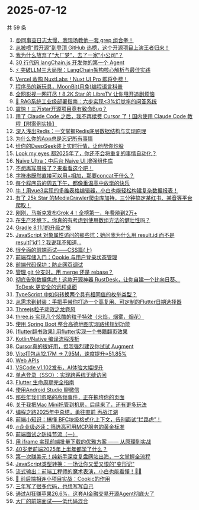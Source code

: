 # 2025-07-12

共 59 条

<!-- BEGIN JUEJIN -->
<!-- 最后更新时间 2025-07-12 14:37:25 +0800 -->
1. [😡同事查日志太慢，我现场教他一套 grep 组合拳！](https://juejin.cn/post/7524216834619408430)
1. [从被喷“假开源”到登顶 GitHub 热榜，这个开源项目上演王者归来！](https://juejin.cn/post/7524161016769150986)
1. [我为什么放弃了“大厂梦”，去了一家“小公司”？](https://juejin.cn/post/7525011608366579758)
1. [30 行代码 langChain.js 开发你的第一个 Agent](https://juejin.cn/post/7524180232024490020)
1. [⚡ 突破LLM三大局限：LangChain架构核心解析与最佳实践​​](https://juejin.cn/post/7524739720641544202)
1. [Vercel 收购 NuxtLabs！Nuxt UI Pro 即将免费！](https://juejin.cn/post/7524716725322760211)
1. [程序员的新玩具，MoonBit(月兔)编程语言科普](https://juejin.cn/post/7524864401615257626)
1. [全网影视一网打尽！8.2K Star 的 LibreTV 让你甩开追剧烦恼](https://juejin.cn/post/7525277602246082595)
1. [🎯 RAG系统工业级部署指南：六步实现<3%幻觉率的问答系统](https://juejin.cn/post/7525014031142043699)
1. [震惊！三万star开源项目竟有致命Bug？](https://juejin.cn/post/7524909129576841262)
1. [用了 Claude Code 之后，我不再续费 Cursor 了！国内使用 Claude Code 教程【附案例实操】](https://juejin.cn/post/7524987001784860706)
1. [深入浅出Redis：一文掌握Redis底层数据结构与实现原理](https://juejin.cn/post/7525640395234230326)
1. [为什么你的App总是忘记所有事情](https://juejin.cn/post/7524554973377413154)
1. [给你的DeepSeek装上实时行情，让他帮你炒股](https://juejin.cn/post/7524161016769282058)
1. [Look my eyes 都2025年了，你还不会将重复的事情自动化？](https://juejin.cn/post/7525003983929524251)
1. [Naive Ultra：中后台 Naive UI 增强组件库](https://juejin.cn/post/7524518850467119123)
1. [不想再写周报了？来看看这个吧！](https://juejin.cn/post/7524880809564782602)
1. [字符串既然直接可以用+相加，那要concat干什么？](https://juejin.cn/post/7525324923222032394)
1. [每个程序员的周五下午，都像重温高中放学的快乐](https://juejin.cn/post/7525700630524444681)
1. [牛！用vue3实现的多维表格编辑器，小白也能轻松构建复杂数据报表！](https://juejin.cn/post/7524966108531277876)
1. [有了 25k Star 的MediaCrawler爬虫库加持，三分钟搞定某红书、某音等平台爬取！](https://juejin.cn/post/7524159959481139209)
1. [刚刚，马斯克发布Grok 4！全榜第一，年费飚到2万+](https://juejin.cn/post/7525085089115619363)
1. [在生产环境下，你真的有考虑到使用数组方法的健壮性吗？](https://juejin.cn/post/7524991912715583530)
1. [Gradle 8.11.1的升级之旅](https://juejin.cn/post/7524175079074496547)
1. [JavaScript 对象属性访问的那些坑：她问我为什么用 result.id 而不是 result['id']？我说我不知道...](https://juejin.cn/post/7524602186246832147)
1. [很全面的前端面试——CSS篇(上)](https://juejin.cn/post/7525617661310484490)
1. [前端存储入门：Cookie 与用户登录状态管理](https://juejin.cn/post/7524992966085410870)
1. [前端代码保护：防止网页调试](https://juejin.cn/post/7524966108529967156)
1. [管理 git 分支时，用 merge 还是 rebase？](https://juejin.cn/post/7524554973377888290)
1. [彻底告别数据焦虑！这款开源神器 RustDesk，让你自建一个比向日葵、ToDesk 更安全的远程桌面](https://juejin.cn/post/7524545519534997550)
1. [TypeScript 中如何转换两个具有相同值的枚举类型？](https://juejin.cn/post/7525579161039192099)
1. [从需求到封装：手把手带你打造一个高复用、可定制的Flutter日期选择器](https://juejin.cn/post/7524159959480991753)
1. [Threejs粒子动效之龙卷风](https://juejin.cn/post/7524732094208507942)
1. [three.js 实现几个炫酷的粒子特效（火焰，烟雾，烟花）](https://juejin.cn/post/7524599360488849448)
1. [使用 Spring Boot 整合高德地图实现路线规划功能](https://juejin.cn/post/7524175079074709539)
1. [[flutter翻书效果] 用flutter实现一个书籍翻页效果](https://juejin.cn/post/7524645466746617875)
1. [Kotlin/Native 编译流程浅析](https://juejin.cn/post/7524504827734769703)
1. [Cursor真的很好用，但我强烈建议你试试 Augment](https://juejin.cn/post/7524918680688148514)
1. [Vite打包从12.17M -> 7.95M，速度提升≈51.85%](https://juejin.cn/post/7525411688885288970)
1. [Web APIs ](https://juejin.cn/post/7525050440520319016)
1. [VSCode v1.102发布，AI体验大幅提升](https://juejin.cn/post/7525429590547431474)
1. [单点登录（SSO）：实现跨系统无缝访问](https://juejin.cn/post/7524918680687820834)
1. [Flutter 生命周期完全指南](https://juejin.cn/post/7524910653061120040)
1. [使用Android Studio 聊微信](https://juejin.cn/post/7525281845670346787)
1. [那些年我们忽略的高频事件，正在拖垮你的页面](https://juejin.cn/post/7525277602245574691)
1. [关于我把Mac Mini托管到机房，后续来了，还有更多玩法](https://juejin.cn/post/7525388458581737508)
1. [编程之路2025年中总结，勇往直前 再战江湖](https://juejin.cn/post/7525345142849880074)
1. [前端小知识：搞懂 BFC块级格式化上下文，告别面试“拦路虎”！](https://juejin.cn/post/7525022772049903625)
1. [🔥企业级必读：筛选高可用MCP服务的黄金标准​​](https://juejin.cn/post/7525395532066078729)
1. [前端面试之防抖节流（一）](https://juejin.cn/post/7525022772049870857)
1. [用 iframe 实现前端批量下载的优雅方案 —— 从原理到实战](https://juejin.cn/post/7524627104580534306)
1. [40岁老前端2025年上半年都学了什么？](https://juejin.cn/post/7524548909530005540)
1. [第一次赚美元！纯新手深度复盘网站出海，一文掌握全流程](https://juejin.cn/post/7524658995723943987)
1. [JavaScript类型转换：一场让你又爱又恨的"变形记"](https://juejin.cn/post/7524545865295265844)
1. [流式输出：前端工程师的魔术表演，小白也能看懂！🎩✨](https://juejin.cn/post/7524676569472090162)
1. [🍪 前后端相连小项目实战：Cookic的作用](https://juejin.cn/post/7524880809548775434)
1. [三年写了很多代码，也想写写自己](https://juejin.cn/post/7524602914514763819)
1. [通过AI狂赚苹果26.6%，这套AI金融交易开源Agent彻底火了](https://juejin.cn/post/7524504827734786087)
1. [大厂的前端面试——低代码混合](https://juejin.cn/post/7524557803396448256)
<!-- END JUEJIN -->